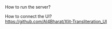 How to run the server?

How to connect the UI?  
https://github.com/AI4Bharat/Xlit-Transliteration_UI
